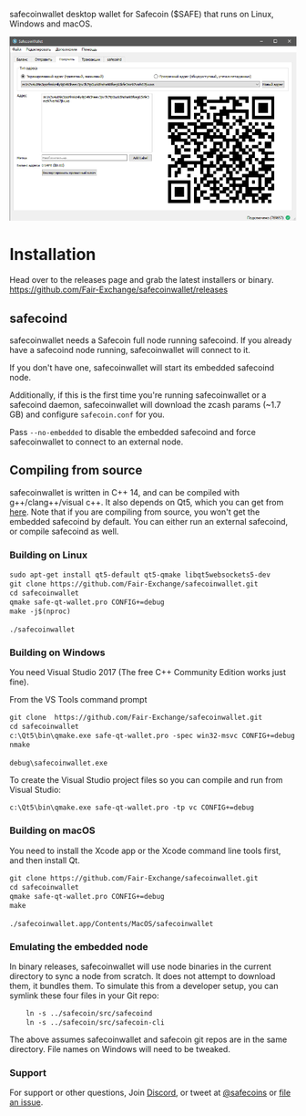 safecoinwallet desktop wallet for Safecoin ($SAFE) that runs on Linux, Windows and macOS.


![Screenshots](safecoinwallet.png?raw=true)
# Installation

Head over to the releases page and grab the latest installers or binary. https://github.com/Fair-Exchange/safecoinwallet/releases

## safecoind
safecoinwallet needs a Safecoin full node running safecoind. If you already have a safecoind node running, safecoinwallet will connect to it. 

If you don't have one, safecoinwallet will start its embedded safecoind node. 

Additionally, if this is the first time you're running safecoinwallet or a safecoind daemon, safecoinwallet will download the zcash params (~1.7 GB) and configure `safecoin.conf` for you. 

Pass `--no-embedded` to disable the embedded safecoind and force safecoinwallet to connect to an external node.

## Compiling from source
safecoinwallet is written in C++ 14, and can be compiled with g++/clang++/visual c++. It also depends on Qt5, which you can get from [here](https://www.qt.io/download). Note that if you are compiling from source, you won't get the embedded safecoind by default. You can either run an external safecoind, or compile safecoind as well. 


### Building on Linux

```
sudo apt-get install qt5-default qt5-qmake libqt5websockets5-dev
git clone https://github.com/Fair-Exchange/safecoinwallet.git
cd safecoinwallet
qmake safe-qt-wallet.pro CONFIG+=debug
make -j$(nproc)

./safecoinwallet
```

### Building on Windows
You need Visual Studio 2017 (The free C++ Community Edition works just fine). 

From the VS Tools command prompt
```
git clone  https://github.com/Fair-Exchange/safecoinwallet.git
cd safecoinwallet
c:\Qt5\bin\qmake.exe safe-qt-wallet.pro -spec win32-msvc CONFIG+=debug
nmake

debug\safecoinwallet.exe
```

To create the Visual Studio project files so you can compile and run from Visual Studio:
```
c:\Qt5\bin\qmake.exe safe-qt-wallet.pro -tp vc CONFIG+=debug
```

### Building on macOS
You need to install the Xcode app or the Xcode command line tools first, and then install Qt. 

```
git clone https://github.com/Fair-Exchange/safecoinwallet.git
cd safecoinwallet
qmake safe-qt-wallet.pro CONFIG+=debug
make

./safecoinwallet.app/Contents/MacOS/safecoinwallet
```

### Emulating the embedded node

In binary releases, safecoinwallet will use node binaries in the current directory to sync a node from scratch.
It does not attempt to download them, it bundles them. To simulate this from a developer setup, you can symlink
these four files in your Git repo:

```
    ln -s ../safecoin/src/safecoind
    ln -s ../safecoin/src/safecoin-cli
```

The above assumes safecoinwallet and safecoin git repos are in the same directory. File names on Windows will need to be tweaked.

### Support

For support or other questions, Join [Discord](https://discordapp.com/invite/vQgYGJz), or tweet at [@safecoins](https://twitter.com/safecoins) or [file an issue](https://github.com/Fair-Exchange/safecoinwallet/issues).

